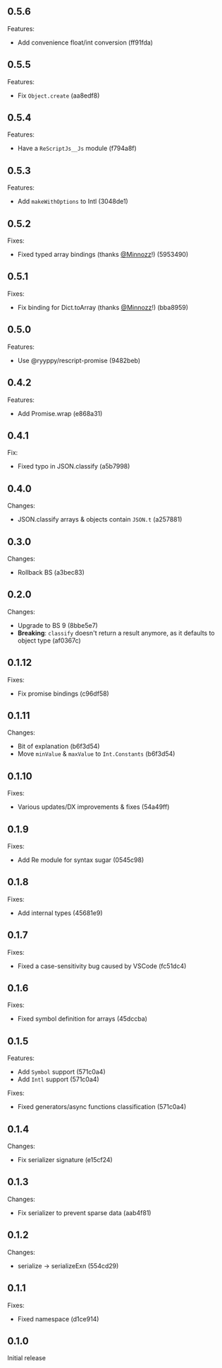 ## 0.5.6

Features:

- Add convenience float/int conversion (ff91fda)

## 0.5.5

Features:

- Fix `Object.create` (aa8edf8)

## 0.5.4

Features:

- Have a `ReScriptJs__Js` module (f794a8f)

## 0.5.3

Features:

- Add `makeWithOptions` to Intl (3048de1)

## 0.5.2

Fixes:

- Fixed typed array bindings (thanks [@Minnozz](https://github.com/Minnozz)!) (5953490)

## 0.5.1

Fixes:

- Fix binding for Dict.toArray (thanks [@Minnozz](https://github.com/Minnozz)!)  (bba8959)

## 0.5.0

Features:

- Use @ryyppy/rescript-promise (9482beb)

## 0.4.2

Features:

- Add Promise.wrap (e868a31)

## 0.4.1

Fix:

- Fixed typo in JSON.classify (a5b7998)

## 0.4.0

Changes:

- JSON.classify arrays & objects contain `JSON.t` (a257881)

## 0.3.0

Changes:

- Rollback BS (a3bec83)

## 0.2.0

Changes:

- Upgrade to BS 9 (8bbe5e7)
- **Breaking**: `classify` doesn't return a result anymore, as it defaults to object type (af0367c)

## 0.1.12

Fixes:

- Fix promise bindings (c96df58)

## 0.1.11

Changes:

- Bit of explanation (b6f3d54)
- Move `minValue` & `maxValue` to `Int.Constants` (b6f3d54)

## 0.1.10

Fixes:

- Various updates/DX improvements & fixes (54a49ff)

## 0.1.9

Fixes:

- Add Re module for syntax sugar (0545c98)

## 0.1.8

Fixes:

- Add internal types (45681e9)

## 0.1.7

Fixes:

- Fixed a case-sensitivity bug caused by VSCode (fc51dc4)

## 0.1.6

Fixes:

- Fixed symbol definition for arrays (45dccba)

## 0.1.5

Features:

- Add `Symbol` support (571c0a4)
- Add `Intl` support (571c0a4)

Fixes:

- Fixed generators/async functions classification (571c0a4)

## 0.1.4

Changes:

- Fix serializer signature (e15cf24)

## 0.1.3

Changes:

- Fix serializer to prevent sparse data (aab4f81)

## 0.1.2

Changes:

- serialize -> serializeExn (554cd29)

## 0.1.1

Fixes:

- Fixed namespace (d1ce914)

## 0.1.0

Initial release

